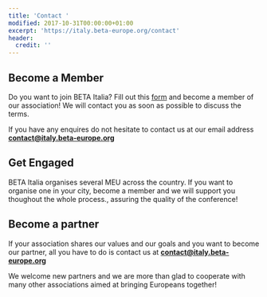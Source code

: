 ```yaml
---
title: 'Contact '
modified: 2017-10-31T00:00:00+01:00
excerpt: 'https://italy.beta-europe.org/contact'
header:
  credit: ''
---
```

## Become a Member

Do you want to join BETA Italia? Fill out this [form](https://docs.google.com/forms/d/1-_dcYP7MLFtXu9f2e0LXj1pdAtZzENQggnWfMe6RkJU/prefill) and become a member of our association! We will contact you as soon as possible to discuss the terms. 

If you have any enquires do not hesitate to contact us at our email address **contact@italy.beta-europe.org**

## Get Engaged

BETA Italia organises several MEU across the country. If you want to organise one in your city, become a member and we will support you thoughout the whole process., assuring the quality of the conference!

## Become a partner

If your association shares our values and our goals and you want to become our partner, all you have to do is contact us at **contact@italy.beta-europe.org**

We welcome new partners and we are more than glad to cooperate with many other associations aimed at bringing Europeans together!
